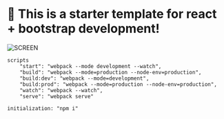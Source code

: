 # 🚀 This is a starter template for react + bootstrap development!


![SCREEN](https://raw.githubusercontent.com/marivanno/templateReactBootstrapWebpack2021/master/src/img/img2.png)

```
scripts
    "start": "webpack --mode development --watch",
    "build": "webpack --mode=production --node-env=production",
    "build:dev": "webpack --mode=development",
    "build:prod": "webpack --mode=production --node-env=production",
    "watch": "webpack --watch",
    "serve": "webpack serve"
```

```
initialization: "npm i"
```

